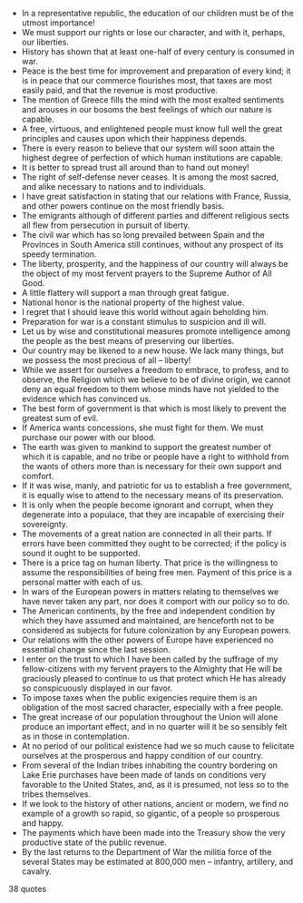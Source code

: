  - In a representative republic, the education of our children must be of the utmost importance!
 - We must support our rights or lose our character, and with it, perhaps, our liberties.
 - History has shown that at least one-half of every century is consumed in war.
 - Peace is the best time for improvement and preparation of every kind; it is in peace that our commerce flourishes most, that taxes are most easily paid, and that the revenue is most productive.
 - The mention of Greece fills the mind with the most exalted sentiments and arouses in our bosoms the best feelings of which our nature is capable.
 - A free, virtuous, and enlightened people must know full well the great principles and causes upon which their happiness depends.
 - There is every reason to believe that our system will soon attain the highest degree of perfection of which human institutions are capable.
 - It is better to spread trust all around than to hand out money!
 - The right of self-defense never ceases. It is among the most sacred, and alike necessary to nations and to individuals.
 - I have great satisfaction in stating that our relations with France, Russia, and other powers continue on the most friendly basis.
 - The emigrants although of different parties and different religious sects all flew from persecution in pursuit of liberty.
 - The civil war which has so long prevailed between Spain and the Provinces in South America still continues, without any prospect of its speedy termination.
 - The liberty, prosperity, and the happiness of our country will always be the object of my most fervent prayers to the Supreme Author of All Good.
 - A little flattery will support a man through great fatigue.
 - National honor is the national property of the highest value.
 - I regret that I should leave this world without again beholding him.
 - Preparation for war is a constant stimulus to suspicion and ill will.
 - Let us by wise and constitutional measures promote intelligence among the people as the best means of preserving our liberties.
 - Our country may be likened to a new house. We lack many things, but we possess the most precious of all – liberty!
 - While we assert for ourselves a freedom to embrace, to profess, and to observe, the Religion which we believe to be of divine origin, we cannot deny an equal freedom to them whose minds have not yielded to the evidence which has convinced us.
 - The best form of government is that which is most likely to prevent the greatest sum of evil.
 - If America wants concessions, she must fight for them. We must purchase our power with our blood.
 - The earth was given to mankind to support the greatest number of which it is capable, and no tribe or people have a right to withhold from the wants of others more than is necessary for their own support and comfort.
 - If it was wise, manly, and patriotic for us to establish a free government, it is equally wise to attend to the necessary means of its preservation.
 - It is only when the people become ignorant and corrupt, when they degenerate into a populace, that they are incapable of exercising their sovereignty.
 - The movements of a great nation are connected in all their parts. If errors have been committed they ought to be corrected; if the policy is sound it ought to be supported.
 - There is a price tag on human liberty. That price is the willingness to assume the responsibilities of being free men. Payment of this price is a personal matter with each of us.
 - In wars of the European powers in matters relating to themselves we have never taken any part, nor does it comport with our policy so to do.
 - The American continents, by the free and independent condition by which they have assumed and maintained, are henceforth not to be considered as subjects for future colonization by any European powers.
 - Our relations with the other powers of Europe have experienced no essential change since the last session.
 - I enter on the trust to which I have been called by the suffrage of my fellow-citizens with my fervent prayers to the Almighty that He will be graciously pleased to continue to us that protect which He has already so conspicuously displayed in our favor.
 - To impose taxes when the public exigencies require them is an obligation of the most sacred character, especially with a free people.
 - The great increase of our population throughout the Union will alone produce an important effect, and in no quarter will it be so sensibly felt as in those in contemplation.
 - At no period of our political existence had we so much cause to felicitate ourselves at the prosperous and happy condition of our country.
 - From several of the Indian tribes inhabiting the country bordering on Lake Erie purchases have been made of lands on conditions very favorable to the United States, and, as it is presumed, not less so to the tribes themselves.
 - If we look to the history of other nations, ancient or modern, we find no example of a growth so rapid, so gigantic, of a people so prosperous and happy.
 - The payments which have been made into the Treasury show the very productive state of the public revenue.
 - By the last returns to the Department of War the militia force of the several States may be estimated at 800,000 men – infantry, artillery, and cavalry.

38 quotes